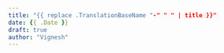 ```yaml
---
title: "{{ replace .TranslationBaseName "-" " " | title }}"
date: {{ .Date }}
draft: true
author: "Vignesh"
---
```


